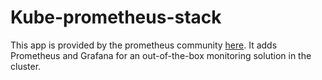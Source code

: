 # Kube-prometheus-stack
This app is provided by the prometheus community [here](https://github.com/prometheus-community/helm-charts/tree/main/charts/kube-prometheus-stack). It adds Prometheus and Grafana for an out-of-the-box monitoring solution in the cluster.